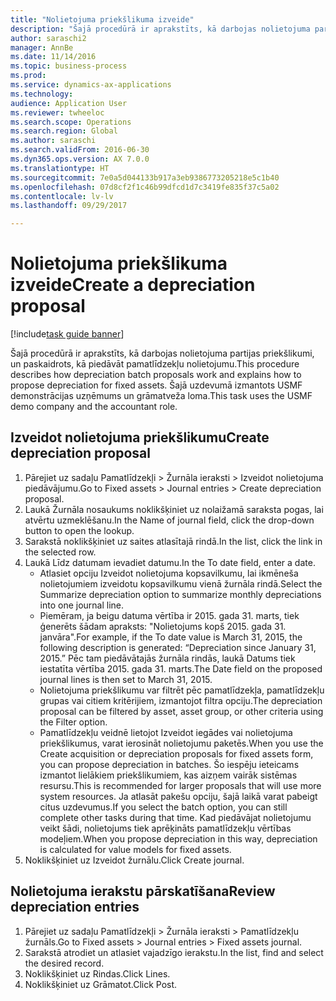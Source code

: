 ```yaml
--- 
title: "Nolietojuma priekšlikuma izveide"
description: "Šajā procedūrā ir aprakstīts, kā darbojas nolietojuma partijas priekšlikumi, un paskaidrots, kā piedāvāt pamatlīdzekļu nolietojumu."
author: saraschi2
manager: AnnBe
ms.date: 11/14/2016
ms.topic: business-process
ms.prod: 
ms.service: dynamics-ax-applications
ms.technology: 
audience: Application User
ms.reviewer: twheeloc
ms.search.scope: Operations
ms.search.region: Global
ms.author: saraschi
ms.search.validFrom: 2016-06-30
ms.dyn365.ops.version: AX 7.0.0
ms.translationtype: HT
ms.sourcegitcommit: 7e0a5d044133b917a3eb9386773205218e5c1b40
ms.openlocfilehash: 07d8cf2f1c46b99dfcd1d7c3419fe835f37c5a02
ms.contentlocale: lv-lv
ms.lasthandoff: 09/29/2017

---
```

# <a name="create-a-depreciation-proposal"></a><span data-ttu-id="2c309-103">Nolietojuma priekšlikuma izveide</span><span class="sxs-lookup"><span data-stu-id="2c309-103">Create a depreciation proposal</span></span>

[!include[task guide banner](../../includes/task-guide-banner.md)]

<span data-ttu-id="2c309-104">Šajā procedūrā ir aprakstīts, kā darbojas nolietojuma partijas priekšlikumi, un paskaidrots, kā piedāvāt pamatlīdzekļu nolietojumu.</span><span class="sxs-lookup"><span data-stu-id="2c309-104">This procedure describes how depreciation batch proposals work and explains how to propose depreciation for fixed assets.</span></span> <span data-ttu-id="2c309-105">Šajā uzdevumā izmantots USMF demonstrācijas uzņēmums un grāmatveža loma.</span><span class="sxs-lookup"><span data-stu-id="2c309-105">This task uses the USMF demo company and the accountant role.</span></span>


## <a name="create-depreciation-proposal"></a><span data-ttu-id="2c309-106">Izveidot nolietojuma priekšlikumu</span><span class="sxs-lookup"><span data-stu-id="2c309-106">Create depreciation proposal</span></span>
1. <span data-ttu-id="2c309-107">Pārejiet uz sadaļu Pamatlīdzekļi > Žurnāla ieraksti > Izveidot nolietojuma piedāvājumu.</span><span class="sxs-lookup"><span data-stu-id="2c309-107">Go to Fixed assets > Journal entries > Create depreciation proposal.</span></span>
2. <span data-ttu-id="2c309-108">Laukā Žurnāla nosaukums noklikšķiniet uz nolaižamā saraksta pogas, lai atvērtu uzmeklēšanu.</span><span class="sxs-lookup"><span data-stu-id="2c309-108">In the Name of journal field, click the drop-down button to open the lookup.</span></span>
3. <span data-ttu-id="2c309-109">Sarakstā noklikšķiniet uz saites atlasītajā rindā.</span><span class="sxs-lookup"><span data-stu-id="2c309-109">In the list, click the link in the selected row.</span></span>
4. <span data-ttu-id="2c309-110">Laukā Līdz datumam ievadiet datumu.</span><span class="sxs-lookup"><span data-stu-id="2c309-110">In the To date field, enter a date.</span></span>
    * <span data-ttu-id="2c309-111">Atlasiet opciju Izveidot nolietojuma kopsavilkumu, lai ikmēneša nolietojumiem izveidotu kopsavilkumu vienā žurnāla rindā.</span><span class="sxs-lookup"><span data-stu-id="2c309-111">Select the Summarize depreciation option to summarize monthly depreciations into one journal line.</span></span>  
    * <span data-ttu-id="2c309-112">Piemēram, ja beigu datuma vērtība ir 2015. gada 31. marts, tiek ģenerēts šādam apraksts: "Nolietojums kopš 2015. gada 31. janvāra".</span><span class="sxs-lookup"><span data-stu-id="2c309-112">For example, if the To date value is March 31, 2015, the following description is generated: “Depreciation since January 31, 2015.”</span></span> <span data-ttu-id="2c309-113">Pēc tam piedāvātajās žurnāla rindās, laukā Datums tiek iestatīta vērtība 2015. gada 31. marts.</span><span class="sxs-lookup"><span data-stu-id="2c309-113">The Date field on the proposed journal lines is then set to March 31, 2015.</span></span>  
    * <span data-ttu-id="2c309-114">Nolietojuma priekšlikumu var filtrēt pēc pamatlīdzekļa, pamatlīdzekļu grupas vai citiem kritērijiem, izmantojot filtra opciju.</span><span class="sxs-lookup"><span data-stu-id="2c309-114">The depreciation proposal can be filtered by asset, asset group, or other criteria using the Filter option.</span></span>  
    * <span data-ttu-id="2c309-115">Pamatlīdzekļu veidnē lietojot Izveidot iegādes vai nolietojuma priekšlikumus, varat ierosināt nolietojumu paketēs.</span><span class="sxs-lookup"><span data-stu-id="2c309-115">When you use the Create acquisition or depreciation proposals for fixed assets form, you can propose depreciation in batches.</span></span> <span data-ttu-id="2c309-116">Šo iespēju ieteicams izmantot lielākiem priekšlikumiem, kas aizņem vairāk sistēmas resursu.</span><span class="sxs-lookup"><span data-stu-id="2c309-116">This is recommended for larger proposals that will use more system resources.</span></span> <span data-ttu-id="2c309-117">Ja atlasāt pakešu opciju, šajā laikā varat pabeigt citus uzdevumus.</span><span class="sxs-lookup"><span data-stu-id="2c309-117">If you select the batch option, you can still complete other tasks during that time.</span></span> <span data-ttu-id="2c309-118">Kad piedāvājat nolietojumu veikt šādi, nolietojums tiek aprēķināts pamatlīdzekļu vērtības modeļiem.</span><span class="sxs-lookup"><span data-stu-id="2c309-118">When you propose depreciation in this way, depreciation is calculated for value models for fixed assets.</span></span>  
5. <span data-ttu-id="2c309-119">Noklikšķiniet uz Izveidot žurnālu.</span><span class="sxs-lookup"><span data-stu-id="2c309-119">Click Create journal.</span></span>

## <a name="review-depreciation-entries"></a><span data-ttu-id="2c309-120">Nolietojuma ierakstu pārskatīšana</span><span class="sxs-lookup"><span data-stu-id="2c309-120">Review depreciation entries</span></span>
1. <span data-ttu-id="2c309-121">Pārejiet uz sadaļu Pamatlīdzekļi > Žurnāla ieraksti > Pamatlīdzekļu žurnāls.</span><span class="sxs-lookup"><span data-stu-id="2c309-121">Go to Fixed assets > Journal entries > Fixed assets journal.</span></span>
2. <span data-ttu-id="2c309-122">Sarakstā atrodiet un atlasiet vajadzīgo ierakstu.</span><span class="sxs-lookup"><span data-stu-id="2c309-122">In the list, find and select the desired record.</span></span>
3. <span data-ttu-id="2c309-123">Noklikšķiniet uz Rindas.</span><span class="sxs-lookup"><span data-stu-id="2c309-123">Click Lines.</span></span>
4. <span data-ttu-id="2c309-124">Noklikšķiniet uz Grāmatot.</span><span class="sxs-lookup"><span data-stu-id="2c309-124">Click Post.</span></span>


